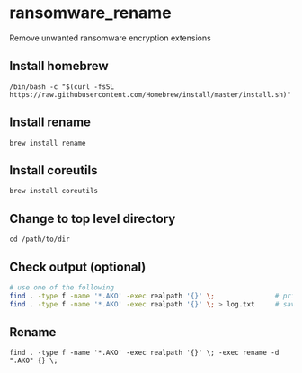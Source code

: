# ransomware_rename
Remove unwanted ransomware encryption extensions

## Install homebrew
`/bin/bash -c "$(curl -fsSL https://raw.githubusercontent.com/Homebrew/install/master/install.sh)"`

## Install rename
`brew install rename`

## Install coreutils
`brew install coreutils`

## Change to top level directory
`cd /path/to/dir`

## Check output (optional)
```bash
# use one of the following
find . -type f -name '*.AKO' -exec realpath '{}' \;               # prints in terminal
find . -type f -name '*.AKO' -exec realpath '{}' \; > log.txt     # saves log.txt in present working directory
```

## Rename
`find . -type f -name '*.AKO' -exec realpath '{}' \; -exec rename -d ".AKO" {} \;`
